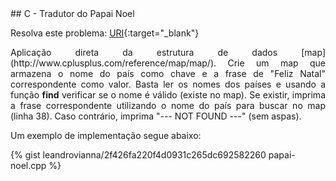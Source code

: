 <div id="papai-noel">
</div>
## C - Tradutor do Papai Noel

Resolva este problema:
[URI][uri-1763]{:target="_blank"}

<p align="justify">
Aplicação direta da estrutura de dados [map](http://www.cplusplus.com/reference/map/map/).
Crie um map que armazena o nome do país como chave e a frase de
"Feliz Natal" correspondente como valor. Basta ler os nomes dos países e
usando a função <strong>find</strong> verificar se o nome é válido (existe no map).
Se existir, imprima a frase correspondente utilizando o nome do país para buscar
no map (linha 38).  Caso contrário, imprima "--- NOT FOUND ---" (sem aspas).
</p>

Um exemplo de implementação segue abaixo:

{% gist leandrovianna/2f426fa220f4d0931c265dc692582260 papai-noel.cpp %}

[uri-1763]: https://www.urionlinejudge.com.br/judge/pt/problems/view/1763

